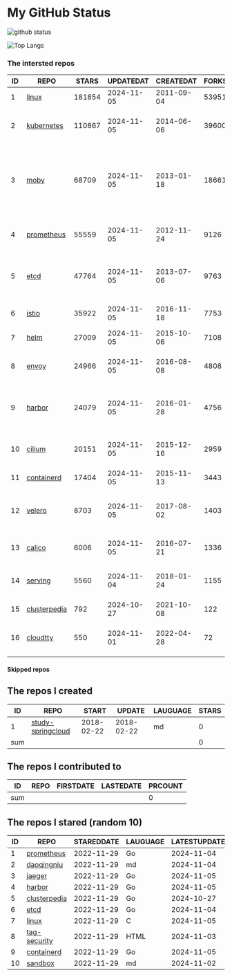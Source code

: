 # My GitHub Status

<img src="https://github-readme-stats-1.yihong0618.vercel.app/api?username=daoqingniu&show_icons=true&&&hide_title=true&count_private=true" alt="github status" />

![Top Langs](https://github-readme-stats-1.yihong0618.vercel.app/api/top-langs/?username=daoqingniu&layout=compact)

<!--START_SECTION:github_repos-->
### The intersted repos
| ID |                              REPO                               | STARS  | UPDATEDAT  | CREATEDAT  | FORKSCOUNT |                                                DESCRIPTIONS                                                |
|----|-----------------------------------------------------------------|--------|------------|------------|------------|------------------------------------------------------------------------------------------------------------|
|  1 | [linux](https://github.com/torvalds/linux)                      | 181854 | 2024-11-05 | 2011-09-04 |      53951 | Linux kernel source tree                                                                                   |
|  2 | [kubernetes](https://github.com/kubernetes/kubernetes)          | 110867 | 2024-11-05 | 2014-06-06 |      39600 | Production-Grade Container Scheduling and Management                                                       |
|  3 | [moby](https://github.com/moby/moby)                            |  68709 | 2024-11-05 | 2013-01-18 |      18661 | The Moby Project - a collaborative project for the container ecosystem to assemble container-based systems |
|  4 | [prometheus](https://github.com/prometheus/prometheus)          |  55559 | 2024-11-05 | 2012-11-24 |       9126 | The Prometheus monitoring system and time series database.                                                 |
|  5 | [etcd](https://github.com/etcd-io/etcd)                         |  47764 | 2024-11-05 | 2013-07-06 |       9763 | Distributed reliable key-value store for the most critical data of a distributed system                    |
|  6 | [istio](https://github.com/istio/istio)                         |  35922 | 2024-11-05 | 2016-11-18 |       7753 | Connect, secure, control, and observe services.                                                            |
|  7 | [helm](https://github.com/helm/helm)                            |  27009 | 2024-11-05 | 2015-10-06 |       7108 | The Kubernetes Package Manager                                                                             |
|  8 | [envoy](https://github.com/envoyproxy/envoy)                    |  24966 | 2024-11-05 | 2016-08-08 |       4808 | Cloud-native high-performance edge/middle/service proxy                                                    |
|  9 | [harbor](https://github.com/goharbor/harbor)                    |  24079 | 2024-11-05 | 2016-01-28 |       4756 | An open source trusted cloud native registry project that stores, signs, and scans content.                |
| 10 | [cilium](https://github.com/cilium/cilium)                      |  20151 | 2024-11-05 | 2015-12-16 |       2959 | eBPF-based Networking, Security, and Observability                                                         |
| 11 | [containerd](https://github.com/containerd/containerd)          |  17404 | 2024-11-05 | 2015-11-13 |       3443 | An open and reliable container runtime                                                                     |
| 12 | [velero](https://github.com/vmware-tanzu/velero)                |   8703 | 2024-11-05 | 2017-08-02 |       1403 | Backup and migrate Kubernetes applications and their persistent volumes                                    |
| 13 | [calico](https://github.com/projectcalico/calico)               |   6006 | 2024-11-05 | 2016-07-21 |       1336 | Cloud native networking and network security                                                               |
| 14 | [serving](https://github.com/knative/serving)                   |   5560 | 2024-11-04 | 2018-01-24 |       1155 | Kubernetes-based, scale-to-zero, request-driven compute                                                    |
| 15 | [clusterpedia](https://github.com/clusterpedia-io/clusterpedia) |    792 | 2024-10-27 | 2021-10-08 |        122 | The Encyclopedia of Kubernetes clusters                                                                    |
| 16 | [cloudtty](https://github.com/cloudtty/cloudtty)                |    550 | 2024-11-01 | 2022-04-28 |         72 | A Friendly Kubernetes CloudShell (Web Terminal) !                                                          |



#### Skipped repos
<!--END_SECTION:github_repos-->

<!--START_SECTION:my_github-->
## The repos I created
| ID  |                                 REPO                                 |   START    |   UPDATE   | LAUGUAGE | STARS |
|-----|----------------------------------------------------------------------|------------|------------|----------|-------|
|   1 | [study-springcloud](https://github.com/daoqingniu/study-springcloud) | 2018-02-22 | 2018-02-22 | md       |     0 |
| sum |                                                                      |            |            |          |     0 |

## The repos I contributed to
| ID  | REPO | FIRSTDATE | LASTEDATE | PRCOUNT |
|-----|------|-----------|-----------|---------|
| sum |      |           |           |       0 |

## The repos I stared (random 10)
| ID |                              REPO                               | STAREDDATE | LAUGUAGE | LATESTUPDATE |
|----|-----------------------------------------------------------------|------------|----------|--------------|
|  1 | [prometheus](https://github.com/prometheus/prometheus)          | 2022-11-29 | Go       | 2024-11-04   |
|  2 | [daoqingniu](https://github.com/daoqingniu/daoqingniu)          | 2022-11-29 | md       | 2024-11-04   |
|  3 | [jaeger](https://github.com/jaegertracing/jaeger)               | 2022-11-29 | Go       | 2024-11-05   |
|  4 | [harbor](https://github.com/goharbor/harbor)                    | 2022-11-29 | Go       | 2024-11-05   |
|  5 | [clusterpedia](https://github.com/clusterpedia-io/clusterpedia) | 2022-11-29 | Go       | 2024-10-27   |
|  6 | [etcd](https://github.com/etcd-io/etcd)                         | 2022-11-29 | Go       | 2024-11-04   |
|  7 | [linux](https://github.com/torvalds/linux)                      | 2022-11-29 | C        | 2024-11-05   |
|  8 | [tag-security](https://github.com/cncf/tag-security)            | 2022-11-29 | HTML     | 2024-11-03   |
|  9 | [containerd](https://github.com/containerd/containerd)          | 2022-11-29 | Go       | 2024-11-05   |
| 10 | [sandbox](https://github.com/cncf/sandbox)                      | 2022-11-29 | md       | 2024-11-02   |

<!--END_SECTION:my_github-->
